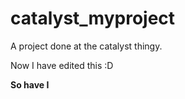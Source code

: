 # catalyst_myproject
A project done at the catalyst thingy.

Now I have edited this :D


**So have I**
